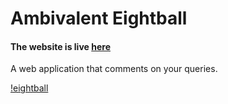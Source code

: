 # Ambivalent Eightball

#### The website is live [here](http://kaira.one/ambivalent_eightball)

A web application that comments on your queries.

[!eightball](https://media.giphy.com/media/NBj4shBpqpz44/giphy.gif)
